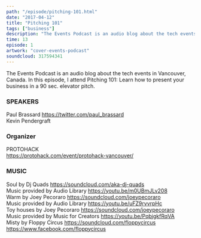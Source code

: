 ```yaml
---
path: "/episode/pitching-101.html"
date: "2017-04-12"
title: "Pitching 101"
tags: ["business"]
description: "The Events Podcast is an audio blog about the tech events in Vancouver, Canada. In this episode, I attend Pitching 101: Learn how to present your business in a 90 sec. elevator pitch."
time: 13
episode: 1
artwork: "cover-events-podcast"
soundcloud: 317594341
---
```


The Events Podcast is an audio blog about the tech events in Vancouver, Canada. In this episode, I attend Pitching 101: Learn how to present your business in a 90 sec. elevator pitch. 

### SPEAKERS

Paul Brassard https://twitter.com/paul_brassard  
Kevin Pendergraft 

### Organizer

PROTOHACK   
https://protohack.com/event/protohack-vancouver/ 

### MUSIC 

Soul by Dj Quads https://soundcloud.com/aka-dj-quads   
Music provided by Audio Library https://youtu.be/m0UBmJLv208   
Warm by Joey Pecoraro https://soundcloud.com/joeypecoraro  
Music provided by Audio Library https://youtu.be/uFZ9rvvrpHc   
Toy houses by Joey Pecoraro https://soundcloud.com/joeypecoraro   
Music provided by Music for Creators https://youtu.be/PqbjgkfRqVA  
Misty by Floppy Circus https://soundcloud.com/floppycircus https://www.facebook.com/floppycircus 
